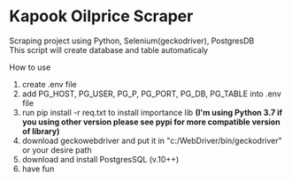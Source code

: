 # Kapook Oilprice Scraper
Scraping project using Python, Selenium(geckodriver), PostgresDB  
This script will create database and table automaticaly  
  
How to use  
1. create .env file  
2. add PG_HOST, PG_USER, PG_P, PG_PORT, PG_DB, PG_TABLE into .env file
3. run pip install -r req.txt to install importance lib __(I'm using Python 3.7 if you using other version please see pypi for more compatible version of library)__
4. download geckowebdriver and put it in "c:/WebDriver/bin/geckodriver" or your desire path
5. download and install PostgresSQL (v.10++) 
6. have fun
